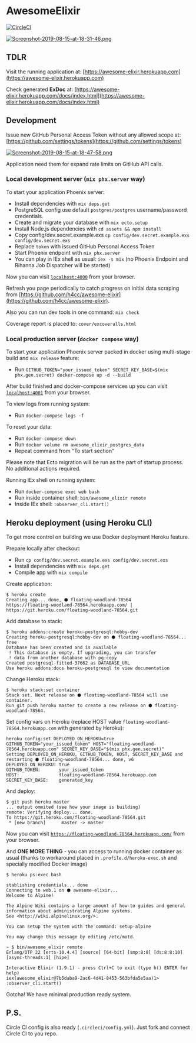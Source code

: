 # AwesomeElixir

[![CircleCI](https://circleci.com/gh/unitymind/awesome-elixir-app.svg?style=svg)](https://circleci.com/gh/unitymind/awesome-elixir-app)

[![Screenshot-2019-08-15-at-18-31-46.png](https://i.postimg.cc/W4JHJnJ2/Screenshot-2019-08-15-at-18-31-46.png)](https://postimg.cc/SXkrBcr5)

## TDLR

Visit the running application at: [https://awesome-elixir.herokuapp.com](https://awesome-elixir.herokuapp.com)

Check generated **ExDoc** at: [https://awesome-elixir.herokuapp.com/docs/index.html](https://awesome-elixir.herokuapp.com/docs/index.html)

## Development

Issue new GitHub Personal Access Token without any allowed scope at: [https://github.com/settings/tokens](https://github.com/settings/tokens)

[![Screenshot-2019-08-15-at-18-47-58.png](https://i.postimg.cc/R0BvhNNb/Screenshot-2019-08-15-at-18-47-58.png)](https://postimg.cc/MndCrZ0y)

Application need them for expand rate limits on GitHub API calls.

### Local development server (`mix phx.server` way)

To start your application Phoenix server:

  * Install dependencies with `mix deps.get`
  * PostgreSQL config use default `postgres/postgres` username/password credentials.
  * Create and migrate your database with `mix ecto.setup`
  * Install Node.js dependencies with `cd assets && npm install`
  * Copy config/dev.secret.example.exs `cp config/dev.secret.example.exs config/dev.secret.exs`
  * Replace `token` with issued GitHub Personal Access Token 
  * Start Phoenix endpoint with `mix phx.server`
  * You can play in IEx shell as usual: `iex -s mix` (no Phoenix Endpoint and Rihanna Job Dispatcher will be started)

Now you can visit [`localhost:4000`](http://localhost:4000) from your browser.

Refresh you page periodically to catch progress on initial data scraping from [https://github.com/h4cc/awesome-elixir](https://github.com/h4cc/awesome-elixir).

Also you can run dev tools in one command: `mix check`

Coverage report is placed to: `cover/excoveralls.html`

### Local production server (`docker compose` way)

To start your application Phoenix server packed in docker using multi-stage build and `mix release` feature:

  * Run `GITHUB_TOKEN="your_issued_token" SECRET_KEY_BASE=$(mix phx.gen.secret) docker-compose up -d --build`
  
After build finished and docker-compose services up you can visit [`localhost:4001`](http://localhost:4001) from your browser.
  
To view logs from running system:
  
  * Run `docker-compose logs -f`
  
To reset your data:
  
  * Run `docker-compose down`
  * Run `docker volume rm awesome_elixir_postgres_data`
  * Repeat command from "To start section"

Please note that Ecto migration will be run as the part of startup process. No additional actions required.

Running IEx shell on running system:

  * Run `docker-compose exec web bash`
  * Run inside container shell: `bin/awesome_elixir remote`
  * Inside IEx shell: `:observer_cli.start()`

## Heroku deployment (using Heroku CLI)

To get more control on building we use Docker deployment Heroku feature.

Prepare locally after checkout:

  * Run `cp config/dev.secret.example.exs config/dev.secret.exs`
  * Install dependencies with `mix deps.get`
  * Compile app with `mix compile`

Create application:

```shell script
$ heroku create
Creating app... done, ⬢ floating-woodland-78564
https://floating-woodland-78564.herokuapp.com/ | https://git.heroku.com/floating-woodland-78564.git
```

Add database to stack:

```shell script
$ heroku addons:create heroku-postgresql:hobby-dev
Creating heroku-postgresql:hobby-dev on ⬢ floating-woodland-78564... free
Database has been created and is available
 ! This database is empty. If upgrading, you can transfer
 ! data from another database with pg:copy
Created postgresql-fitted-37662 as DATABASE_URL
Use heroku addons:docs heroku-postgresql to view documentation
```

Change Heroku stack:

```shell script
$ heroku stack:set container
Stack set. Next release on ⬢ floating-woodland-78564 will use container.
Run git push heroku master to create a new release on ⬢ floating-woodland-78564.
```

Set config vars on Heroku (replace HOST value `floating-woodland-78564.herokuapp.com` with generated by Heroku):

```shell script
heroku config:set DEPLOYED_ON_HEROKU=true GITHUB_TOKEN="your_issued_token" HOST="floating-woodland-78564.herokuapp.com" SECRET_KEY_BASE="$(mix phx.gen.secret)"
Setting DEPLOYED_ON_HEROKU, GITHUB_TOKEN, HOST, SECRET_KEY_BASE and restarting ⬢ floating-woodland-78564... done, v6
DEPLOYED_ON_HEROKU: true
GITHUB_TOKEN:       your_issued_token
HOST:               floating-woodland-78564.herokuapp.com
SECRET_KEY_BASE:    generated_key
```

And deploy:

```shell script
$ git push heroku master
... output ommited (see how your image is building)
remote: Verifying deploy... done.
To https://git.heroku.com/floating-woodland-78564.git
 * [new branch]      master -> master
```

Now you can visit [`https://floating-woodland-78564.herokuapp.com/`](https://floating-woodland-78564.herokuapp.com/) from your browser.

And **ONE MORE THING** - you can access to running docker container as usual (thanks to workaround placed in `.profile.d/heroku-exec.sh` and specially modified Docker image)

```shell script
$ heroku ps:exec bash

stablishing credentials... done
Connecting to web.1 on ⬢ awesome-elixir...
Welcome to Alpine!

The Alpine Wiki contains a large amount of how-to guides and general
information about administrating Alpine systems.
See <http://wiki.alpinelinux.org/>.

You can setup the system with the command: setup-alpine

You may change this message by editing /etc/motd.

~ $ bin/awesome_elixir remote
Erlang/OTP 22 [erts-10.4.4] [source] [64-bit] [smp:8:8] [ds:8:8:10] [async-threads:1] [hipe]

Interactive Elixir (1.9.1) - press Ctrl+C to exit (type h() ENTER for help)
iex(awesome_elixir@7b5daba9-2ac6-4d41-8453-563bfda5e5aa)1> :observer_cli.start()
```

Gotcha! We have minimal production ready system.

## P.S.

Circle CI config is also ready (`.circleci/config.yml`). Just fork and connect Circle CI to you repo.